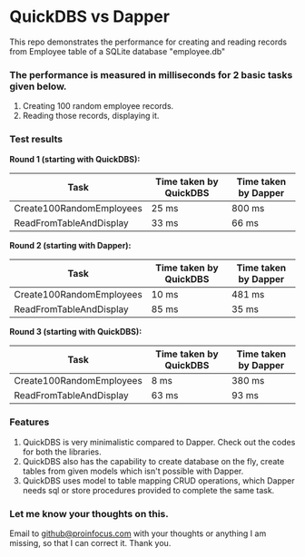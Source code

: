 # QuickDBS vs Dapper
This repo demonstrates the performance for creating and reading records from Employee table of a SQLite database "employee.db"

### The performance is measured in milliseconds for 2 basic tasks given below.
1. Creating 100 random employee records.
2. Reading those records, displaying it.

### Test results

**Round 1 (starting with QuickDBS):**

| Task                     | Time taken by QuickDBS | Time taken by Dapper |
|--------------------------|------------------------|----------------------|
| Create100RandomEmployees | 25 ms                  | 800 ms               |
| ReadFromTableAndDisplay  | 33 ms                  | 66 ms                |


**Round 2 (starting with Dapper):**

| Task                     | Time taken by QuickDBS | Time taken by Dapper |
|--------------------------|------------------------|----------------------|
| Create100RandomEmployees | 10 ms                  | 481 ms               |
| ReadFromTableAndDisplay  | 85 ms                  | 35 ms                |


**Round 3 (starting with QuickDBS):**

| Task                     | Time taken by QuickDBS | Time taken by Dapper |
|--------------------------|------------------------|----------------------|
| Create100RandomEmployees | 8 ms                   | 380 ms               |
| ReadFromTableAndDisplay  | 63 ms                  | 93 ms                |



### Features
1. QuickDBS is very minimalistic compared to Dapper. Check out the codes for both the libraries.
2. QuickDBS also has the capability to create database on the fly, create tables from given models which isn't possible with Dapper.
3. QuickDBS uses model to table mapping CRUD operations, which Dapper needs sql or store procedures provided to complete the same task.

### Let me know your thoughts on this.
Email to github@proinfocus.com with your thoughts or anything I am missing, so that I can correct it.
Thank you.
